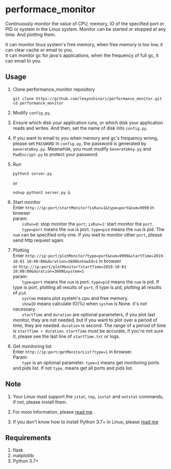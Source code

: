 # performace_monitor
Continuously monitor the value of CPU, memory, IO of the specified port or PID or system in the Linux system.
Monitor can be started or stopped at any time. And plotting them.<br>

It can monitor linux system's free memory, when free memory is too low, it can clear cache or email to you.<br>
It can monitor gc for java's applications, when the frequency of full gc, it can email to you.<br>

## Usage
1. Clone performance_monitor repository
   ```shell
   git clone https://github.com/leeyoshinari/performance_monitor.git
   cd performance_monitor
   ```

2. Modify `config.py`.
   
3. Ensure which disk your application runs, or which disk your application reads and writes. And then, set the name of disk into `config.py`.

4. If you want to email to you when memory and gc's frequency wrong, please set `PASSWORD` in `config.py`, the password is generated by `GenerateKey.py`. Meanwhile, you must modify `GenerateKey.py` and `PwdEncrypt.py` to protect your password.<br>

5. Run
   ```shell
   python3 server.py
   ```
   or
   ```shell
   nohup python3 server.py &
   ```

6. Start monitor<br>
   Enter `http://ip:port/startMonitor?isRun=1&type=port&num=9999` in browser<br>
   param:<br>
   &emsp;&emsp;`isRun=0`: stop monitor the `port`; `isRun=1`: start monitor the `port`.<br>
   &emsp;&emsp;`type=port` means the `num` is port. `type=pid` means the `num` is pid. The `num` can be specified only one. If you wait to monitor other `port`, please send http request again.<br>
   
7. Plotting<br>
   Enter `http://ip:port/plotMonitor?type=port&num=9999&startTime=2019-10-01 10:00:00&duration=3600&showIO=1` in browser<br>
   or `http://ip:port/plotMonitor?startTime=2019-10-01 10:00:00&duration=3600&system=1`<br>
   param:<br>
   &emsp;&emsp;`type=port` means the `num` is port. `type=pid` means the `num` is pid. If type is port, plotting all results of `port`, if type is pid, plotting all results of `pid`.<br>
   &emsp;&emsp;`system` means plot system's cpu and free memory.<br>
   &emsp;&emsp;`showIO` means calculate IO(%) when `system` is None. it's not necessary.<br>
   &emsp;&emsp;`startTime` and `duration` are optional parameters, if you plot last monitor, they are not needed, but if you want to plot over a period of time, they are needed. `duration` is second. The range of a period of time is `startTime + duration`. `startTime` must be accurate, if you're not sure it, please see the last line of `startTime.txt` or logs.

8. Get monitoring list<br>
   Enter `http://ip:port/getMonitorList?type=1` in browser.<br>
   Param:<br>
   &emsp;&emsp;`type` is an optional parameter. `type=1` means get monitoring ports and pids list. If not `type`, means get all ports and pids list.

## Note
1. Your Linux must support the `jstat`, `top`, `iostat` and `netstat` commands, if not, please install them.

2. For more information, please [read me](https://blog.csdn.net/leeyoshinari/article/details/98248304).

3. If you don't know how to install Python 3.7+ in Linux, please [read me](https://blog.csdn.net/leeyoshinari/article/details/95805478)

## Requirements
1. flask
2. matplotlib
3. Python 3.7+
